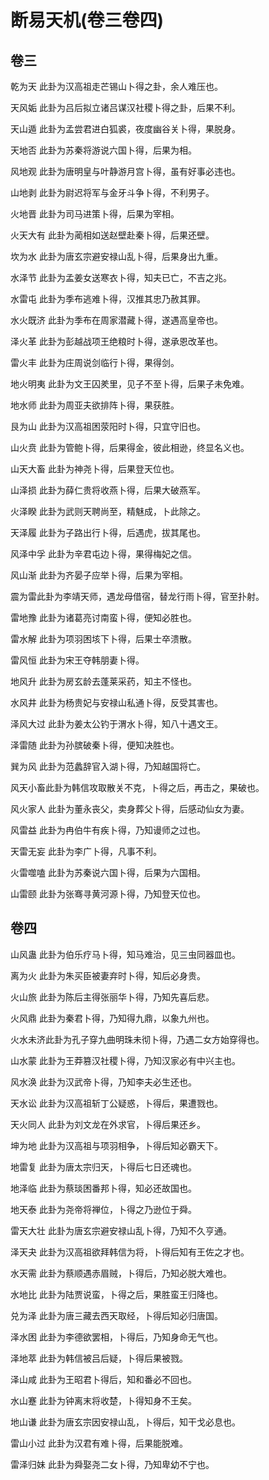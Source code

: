 # 断易天机(卷三卷四)

## 卷三

乾为天 此卦为汉高祖走芒锡山卜得之卦，余人难压也。

天风姤 此卦为吕后拟立诸吕谋汉社稷卜得之卦，后果不利。

天山遁 此卦为孟尝君进白狐裘，夜度幽谷关卜得，果脱身。

天地否 此卦为苏秦将游说六国卜得，后果为相。

风地观 此卦为唐明皇与叶静游月宫卜得，虽有好事必违也。

山地剥 此卦为尉迟将军与金牙斗争卜得，不利男子。

火地晋 此卦为司马进策卜得，后果为宰相。

火天大有 此卦为蔺相如送赵壁赴秦卜得，后果还壁。

坎为水 此卦为唐玄宗避安禄山乱卜得，后果身出九重。

水泽节 此卦为孟姜女送寒衣卜得，知夫已亡，不吉之兆。

水雷屯 此卦为季布逃难卜得，汉推其忠乃赦其罪。

水火既济 此卦为季布在周家潜藏卜得，遂遇高皇帝也。

泽火革 此卦为彭越战项王绝粮时卜得，遂承恩改革也。

雷火丰 此卦为庄周说剑临行卜得，果得剑。

地火明夷 此卦为文王囚羑里，见子不至卜得，后果子未免难。

地水师 此卦为周亚夫欲排阵卜得，果获胜。

艮为山 此卦为汉高祖困荥阳时卜得，只宜守旧也。

山火贲 此卦为管鲍卜得，后果得金，彼此相逊，终显名义也。

山天大畜 此卦为神尧卜得，后果登天位也。

山泽损 此卦为薛仁贵将收燕卜得，后果大破燕军。

火泽睽 此卦为武则天聘尚至，精魅成，卜此除之。

天泽履 此卦为子路出行卜得，后遇虎，拔其尾也。

风泽中孚 此卦为辛君屯边卜得，果得梅妃之信。

风山渐 此卦为齐晏子应举卜得，后果为宰相。

震为雷此卦为李靖天师，遇龙母借宿，替龙行雨卜得，官至扑射。

雷地豫 此卦为诸葛亮讨南蛮卜得，便知必胜也。

雷水解 此卦为项羽困垓下卜得，后果士卒溃散。

雷风恒 此卦为宋王夺韩朋妻卜得。

地风升 此卦为房玄龄去蓬莱采药，知主不怪也。

水风井 此卦为杨贵妃与安禄山私通卜得，反受其害也。

泽风大过 此卦为姜太公钓于渭水卜得，知八十遇文王。

泽雷随 此卦为孙膑破秦卜得，便知决胜也。

巽为风 此卦为范蠡辞官入湖卜得，乃知越国将亡。

风天小畜此卦为韩信攻取散关不克，卜得之后，再击之，果破也。

风火家人 此卦为董永丧父，卖身葬父卜得，后感动仙女为妻。

风雷益 此卦为冉伯牛有疾卜得，乃知谩师之过也。

天雷无妄 此卦为李广卜得，凡事不利。

火雷噬嗑 此卦为苏秦说六国卜得，后果为六国相。

山雷颐 此卦为张骞寻黄河源卜得，乃知登天位也。

## 卷四

山风蛊 此卦为伯乐疗马卜得，知马难治，见三虫同器皿也。

离为火 此卦为朱买臣被妻弃时卜得，知后必身贵。

火山旅 此卦为陈后主得张丽华卜得，乃知先喜后悲。

火风鼎 此卦为秦君卜得，乃知得九鼎，以象九州也。

火水未济此卦为孔子穿九曲明珠未彻卜得，乃遇二女方始穿得也。

山水蒙 此卦为王莽篡汉社稷卜得，乃知汉家必有中兴主也。

风水涣 此卦为汉武帝卜得，乃知李夫必生还也。

天水讼 此卦为汉高祖斩丁公疑惑，卜得后，果遭戮也。

天火同人 此卦为刘文龙在外求官，卜得后果还乡。

坤为地 此卦为汉高祖与项羽相争，卜得后知必霸天下。

地雷复 此卦为唐太宗归天，卜得后七日还魂也。

地泽临 此卦为蔡琰困番邦卜得，知必还故国也。

地天泰 此卦为尧帝将禅位，卜得之乃逊位于舜。

雷天大壮 此卦为唐玄宗避安禄山乱卜得，乃知不久亨通。

泽天夬 此卦为汉高祖欲拜韩信为将，卜得后知有王佐之才也。

水天需 此卦为蔡顺遇赤眉贼，卜得后，乃知必脱大难也。

水地比 此卦为陆贾说蛮，卜得之后，果胜蛮王归降也。

兑为泽 此卦为唐三藏去西天取经，卜得后知必归唐国。

泽水困 此卦为李德欲罢相，卜得后，乃知身命无气也。

泽地萃 此卦为韩信被吕后疑，卜得后果被戮。

泽山咸 此卦为王昭君卜得后，知和番必不回也。

水山蹇 此卦为钟离末将收楚，卜得知身不王矣。

地山谦 此卦为唐玄宗因安禄山乱，卜得后，知干戈必息也。

雷山小过 此卦为汉君有难卜得，后果能脱难。

雷泽归妹 此卦为舜娶尧二女卜得，乃知卑幼不宁也。
